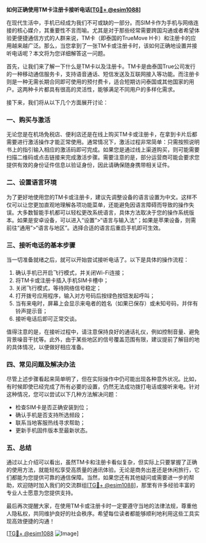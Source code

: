 **如何正确使用TM卡注册卡接听电话[[TG💪+ @esim1088](https://t.me/s/esim1088)]**

在现代生活中，手机已经成为我们不可或缺的一部分。而SIM卡作为手机与网络连接的核心媒介，其重要性不言而喻。尤其是对于那些经常需要跨国沟通或者希望体验更便捷通信方式的人群来说，TM卡（即泰国的TrueMove H卡）和注册卡的应用越来越广泛。那么，当您拿到了一张TM卡或注册卡时，该如何正确地设置并接听电话呢？本文将为您详细解答这一问题。

首先，让我们来了解一下什么是TM卡以及注册卡。TM卡是由泰国True公司发行的一种移动通信服务卡，支持语音通话、短信发送及互联网接入等功能。而注册卡则是一种无需长期合同即可使用的预付费卡，适合短期访问泰国或其他国家的用户。这两种卡片都具有很高的灵活性，能够满足不同用户的多样化需求。

接下来，我们将从以下几个方面展开讨论：

### 一、购买与激活

无论您是在机场免税店、便利店还是在线上购买TM卡或注册卡，在拿到卡片后都需要进行激活操作才能正常使用。通常情况下，激活过程非常简单：只需按照说明书上的指引输入相应的激活码即可完成。如果您是通过线上渠道购买，则可能需要扫描二维码或点击链接来完成激活步骤。需要注意的是，部分运营商可能会要求您提供有效的身份证件信息以验证身份，因此请确保随身携带相关证件。

### 二、设置语言环境

为了更好地使用您的TM卡或注册卡，建议先调整设备的语言设置为中文。这样不仅可以让您更加直观地理解各项功能菜单，还能避免因语言障碍而导致的操作失误。大多数智能手机都可以轻松更改系统语言，具体方法取决于您的操作系统版本。如果是安卓设备，可以进入“设置”>“语言与输入法”；如果是苹果设备，则需前往“通用”>“语言与地区”。选择合适的语言后重启手机即可生效。

### 三、接听电话的基本步骤

当一切准备就绪之后，就可以开始尝试接听电话了。以下是具体的操作流程：
1. 确认手机已开启飞行模式，并关闭Wi-Fi连接；
2. 将TM卡或注册卡插入手机SIM卡槽中；
3. 关闭飞行模式，等待网络信号稳定；
4. 打开拨号应用程序，输入对方号码后按绿色按钮发起呼叫；
5. 当有来电时，屏幕上会显示来电者的姓名（如果已保存）或未知号码，并伴有铃声提示音；
6. 接听电话后即可正常交谈。

值得注意的是，在接听过程中，请注意保持良好的通话礼仪，例如控制音量、避免背景噪音干扰等。此外，由于某些地区的信号覆盖范围有限，建议提前了解目的地的具体情况，以便做好相应准备。

### 四、常见问题及解决办法

尽管上述步骤看起来简单明了，但在实际操作中仍可能出现各种意外状况。比如，有时候即使已经完成了所有必要的设置，仍然无法成功拨打电话或接听来电。针对这种情况，您可以尝试以下几种方法解决问题：
- 检查SIM卡是否正确安装到位；
- 确认手机是否支持所选频段；
- 联系当地客服热线寻求帮助；
- 更新手机固件版本至最新状态。

### 五、总结

通过以上介绍可以看出，虽然TM卡和注册卡看似复杂，但实际上只要掌握了正确的使用方法，就能轻松享受高质量的通讯体验。无论是商务出差还是休闲旅行，它们都能为您提供可靠的通信保障。当然，如果您还有其他疑问或需要进一步的帮助，欢迎随时加入我们的交流群组[[TG💪+ @esim1088](https://t.me/s/esim1088)]，那里有许多经验丰富的专业人士愿意为您提供支持。

最后再次提醒大家，在使用TM卡或注册卡时一定要遵守当地的法律法规，尊重他人隐私权，共同维护良好的社会秩序。希望每位读者都能够顺利地利用这些工具实现高效便捷的沟通！

[[TG💪+ @esim1088](https://t.me/s/esim1088) ![Image](https://i.postimg.cc/4NQfJmqS/Snipaste-2025-05-13-00-14-12.png)]